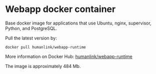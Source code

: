 # Webapp docker container

Base docker image for applications that use Ubuntu, nginx, supervisor, 
Python, and PostgreSQL.

Pull the latest version by:

```
docker pull humanlink/webapp-runtime
```

More information on Docker Hub:
[humanlink/webapp-runtime](https://registry.hub.docker.com/u/humanlink/webapp-runtime/)

The image is approximately 484 Mb.
